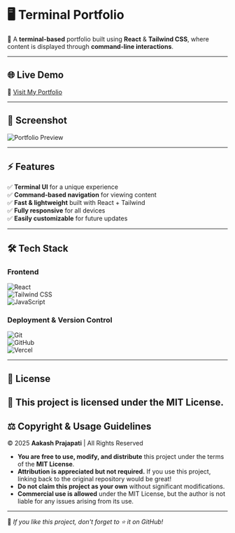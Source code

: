 # 🖥️ Terminal Portfolio  

🚀 A **terminal-based** portfolio built using **React** & **Tailwind CSS**, where content is displayed through **command-line interactions**.  

---

## 🌐 Live Demo  
🔗 [Visit My Portfolio](https://aakashap-react-portfolio.vercel.app/)  

---

## 📸 Screenshot  
![Portfolio Preview](https://drive.google.com/uc?export=view&id=1igx2n_xd5ptF3reXv_CKZAgfNO6CdIu3)  

---

## ⚡ Features  
✅ **Terminal UI** for a unique experience  
✅ **Command-based navigation** for viewing content  
✅ **Fast & lightweight** built with React + Tailwind  
✅ **Fully responsive** for all devices  
✅ **Easily customizable** for future updates  

---

## 🛠️ Tech Stack  

### **Frontend**  
![React](https://img.shields.io/badge/-React-61DAFB?logo=react&logoColor=black&style=for-the-badge)  
![Tailwind CSS](https://img.shields.io/badge/-Tailwind%20CSS-06B6D4?logo=tailwindcss&logoColor=white&style=for-the-badge)  
![JavaScript](https://img.shields.io/badge/-JavaScript-F7DF1E?logo=javascript&logoColor=black&style=for-the-badge)  

### **Deployment & Version Control**  
![Git](https://img.shields.io/badge/-Git-F05032?logo=git&logoColor=white&style=for-the-badge)  
![GitHub](https://img.shields.io/badge/-GitHub-181717?logo=github&logoColor=white&style=for-the-badge)  
![Vercel](https://img.shields.io/badge/-Vercel-000000?logo=vercel&logoColor=white&style=for-the-badge)  

---

## 📜 License  
🔖 This project is licensed under the **MIT License**.  
---

## ⚖️ Copyright & Usage Guidelines  
© 2025 **Aakash Prajapati** | All Rights Reserved  

- **You are free to use, modify, and distribute** this project under the terms of the **MIT License**.  
- **Attribution is appreciated but not required.** If you use this project, linking back to the original repository would be great!  
- **Do not claim this project as your own** without significant modifications.  
- **Commercial use is allowed** under the MIT License, but the author is not liable for any issues arising from its use.  

---
💙 _If you like this project, don't forget to ⭐ it on GitHub!_  
